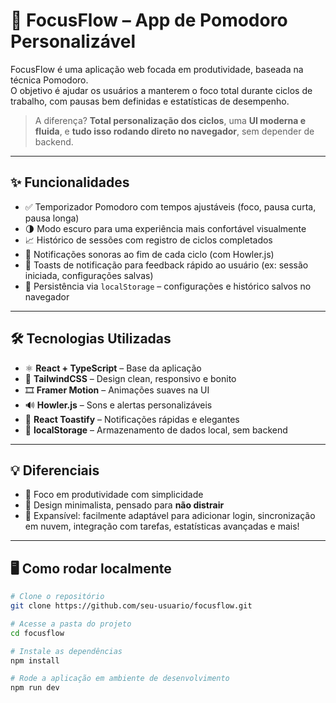 # 🚀 FocusFlow – App de Pomodoro Personalizável

FocusFlow é uma aplicação web focada em produtividade, baseada na técnica Pomodoro.  
O objetivo é ajudar os usuários a manterem o foco total durante ciclos de trabalho, com pausas bem definidas e estatísticas de desempenho.

> A diferença? **Total personalização dos ciclos**, uma **UI moderna e fluida**, e **tudo isso rodando direto no navegador**, sem depender de backend.

---

## ✨ Funcionalidades

- ✅ Temporizador Pomodoro com tempos ajustáveis (foco, pausa curta, pausa longa)
- 🌗 Modo escuro para uma experiência mais confortável visualmente
- 📈 Histórico de sessões com registro de ciclos completados
- 🔔 Notificações sonoras ao fim de cada ciclo (com Howler.js)
- 💬 Toasts de notificação para feedback rápido ao usuário (ex: sessão iniciada, configurações salvas)
- 💾 Persistência via `localStorage` – configurações e histórico salvos no navegador

---

## 🛠️ Tecnologias Utilizadas

- ⚛️ **React + TypeScript** – Base da aplicação
- 🎨 **TailwindCSS** – Design clean, responsivo e bonito
- 🎞️ **Framer Motion** – Animações suaves na UI
- 🔊 **Howler.js** – Sons e alertas personalizáveis
- 💬 **React Toastify** – Notificações rápidas e elegantes
- 💽 **localStorage** – Armazenamento de dados local, sem backend

---

## 💡 Diferenciais

- 🧠 Foco em produtividade com simplicidade
- 🧼 Design minimalista, pensado para **não distrair**
- 🔌 Expansível: facilmente adaptável para adicionar login, sincronização em nuvem, integração com tarefas, estatísticas avançadas e mais!

---

## 🖥️ Como rodar localmente

```bash
# Clone o repositório
git clone https://github.com/seu-usuario/focusflow.git

# Acesse a pasta do projeto
cd focusflow

# Instale as dependências
npm install

# Rode a aplicação em ambiente de desenvolvimento
npm run dev
